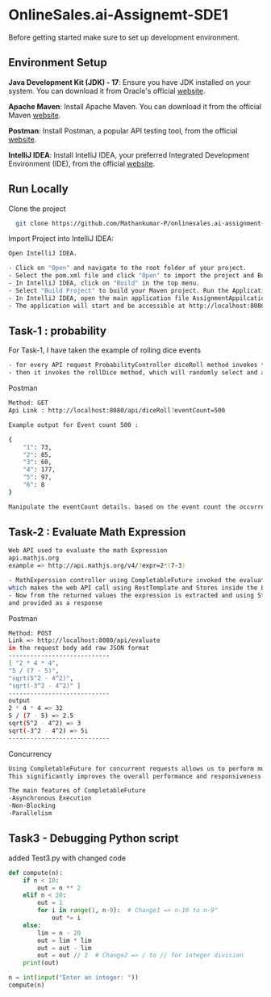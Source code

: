 # OnlineSales.ai-Assignemt-SDE1

Before getting started make sure to set up development environment.


## Environment Setup

**Java Development Kit (JDK) - 17**:
Ensure you have JDK installed on your system. You can download it from Oracle's official [website](https://www.oracle.com/java/technologies/javase/jdk17-archive-downloads.html).

**Apache Maven**: Install Apache Maven. You can download it from the official Maven [website](https://maven.apache.org/install.html).

**Postman**: Install Postman, a popular API testing tool, from the official [website](https://www.postman.com/downloads/).

**IntelliJ IDEA**: Install IntelliJ IDEA, your preferred Integrated Development Environment (IDE), from the official [website](https://www.jetbrains.com/edu-products/download/other-IIE.html).


## Run Locally

Clone the project

```bash
  git clone https://github.com/Mathankumar-P/onlinesales.ai-assignment-sde1
```

Import Project into IntelliJ IDEA:

```bash
Open IntelliJ IDEA.

- Click on "Open" and navigate to the root folder of your project.
- Select the pom.xml file and click "Open" to import the project and Build the Project:
- In IntelliJ IDEA, click on "Build" in the top menu.
- Select "Build Project" to build your Maven project. Run the Application:
- In IntelliJ IDEA, open the main application file AssignmentAppilcation.java Right click inside the file and select "Run".
- The application will start and be accessible at http://localhost:8080 
```



## Task-1 : probability

For Task-1, I have taken the example of rolling dice events

``` bash
- for every API request ProbabilityController diceRoll method invokes the ProbabilityService which provides the random probability for each request.
- then it invokes the rollDice method, which will randomly select and add the values in the hashmap for a max event count times and return as a response.
```

Postman
``` bash
Method: GET
Api Link : http://localhost:8080/api/diceRoll?eventCount=500

Example output for Event count 500 :

{
    "1": 73,
    "2": 85,
    "3": 60,
    "4": 177,
    "5": 97,
    "6": 8
}

Manipulate the eventCount details. based on the event count the occurrences distributes
```


## Task-2 : Evaluate Math Expression


```bash
Web API used to evaluate the math Expression
api.mathjs.org
example => http://api.mathjs.org/v4/?expr=2*(7-3)

- MathExperssion controller using CompletableFuture invoked the evaluate expression method inside service,
which makes the web API call using RestTemplate and Stores inside the List of CompletableFuture<string>
- Now from the returned values the expression is extracted and using StringBuilder it is converted into a string
and provided as a response

```
Postman
```bash
Method: POST
Link => http://localhost:8080/api/evaluate
in the request body add raw JSON format
----------------------------
[ "2 * 4 * 4",
"5 / (7 - 5)",
"sqrt(5^2 - 4^2)", 
"sqrt(-3^2 - 4^2)" ]
----------------------------
output
2 * 4 * 4 => 32
5 / (7 - 5) => 2.5
sqrt(5^2 - 4^2) => 3
sqrt(-3^2 - 4^2) => 5i
----------------------------
```

Concurrency
```bash
Using CompletableFuture for concurrent requests allows us to perform multiple operations concurrently without blocking the main thread. 
This significantly improves the overall performance and responsiveness of the application.

The main features of CompletableFuture
-Asynchronous Execution
-Non-Blocking
-Parallelism
```
## Task3 - Debugging Python script

added Test3.py with changed code

```python
def compute(n):
    if n < 10:
        out = n ** 2
    elif n < 20:
        out = 1
        for i in range(1, n-9):  # Change1 => n-10 to n-9"
            out *= i
    else:
        lim = n - 20
        out = lim * lim
        out = out - lim
        out = out // 2  # Change2 => / to // for integer division
    print(out)

n = int(input("Enter an integer: "))
compute(n)

```
